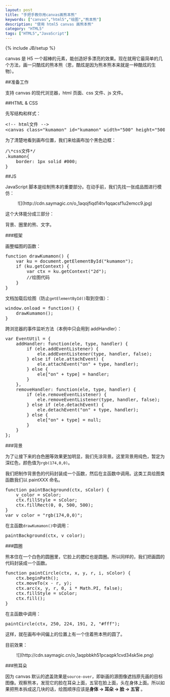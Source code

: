 ```yaml
---
layout: post
title: "手把手教你用canvas画熊本熊"
keywords: ["canvas","html5","绘图","熊本熊"]
description: "使用 html5 canvas 画熊本熊"
category: "HTML5"
tags: ["HTML5","JavaScript"]
---
```

{% include JB/setup %}

canvas 是 H5 一个超棒的元素，能创造好多漂亮的效果。现在就用它最简单的几个方法，画一只酷炫的熊本熊（恩，酷炫是因为熊本熊本来就是一种酷炫的生物）。

##准备工作

支持 canvas 的现代浏览器，html 页面、css 文件、js 文件。

##HTML & CSS

先写结构和样式：

<pre>
&lt;!-- html文件 -->
&lt;canvas class="kumamon" id="kumamon" width="500" height="500">kumamon</canvas>
</pre>

为了清楚地看到画布位置，我们来给画布加个黑色边框：
<pre>
/\*css文件*/
.kumamon{
    border: 1px solid #000;
}
</pre>

##JS

JavaScript 脚本是绘制熊本的重要部分。在动手前，我们先找一张成品图进行模仿：

<center class="smPic">![](http://cdn.saymagic.cn/o_1aqojfiqd14tv1qqacsf1u2emcc9.jpg)</center>

这个大体能分成三部分：

背景、圈里的熊、文字。

###框架

画整幅图的函数：

<pre>
function drawKumamon() {
    var ku = document.getElementById("kumamon");
    if (ku.getContext) {
        var ctx = ku.getContext("2d");
        //绘图代码
    }
}
</pre>

文档加载后绘图（防止`getElementById()`取到空值）：

<pre>
window.onload = function() {
    drawKumamon();
}
</pre>

跨浏览器的事件监听方法（本例中只会用到 addHandler）：

<pre>
var EventUtil = {
    addHandler: function(ele, type, handler) {
        if (ele.addEventListener) {
            ele.addEventListener(type, handler, false);
        } else if (ele.attachEvent) {
            ele.attachEvent("on" + type, handler);
        } else {
            ele["on" + type] = handler;
        }
    },
    removeHandler: function(ele, type, handler) {
        if (ele.removeEventListener) {
            ele.removeEventListener(type, handler, false);
        } else if (ele.detachEvent) {
            ele.detachEvent("on" + type, handler);
        } else {
            ele["on" + type] = null;
        }
    }
};
</pre>

###背景

为了让接下来的白色圈等效果更加明显，我们先涂背景。这里背景用纯色，暂定为深红色，颜色值为`rgb(174,0,0)`。

我们把制作背景色的代码封装成一个函数，然后在主函数中调用。这类工具绘图类函数我们以 paintXXX 命名。

<pre>
function paintBackground(ctx, sColor) {
    v_color = sColor;
    ctx.fillStyle = sColor;
    ctx.fillRect(0, 0, 500, 500);
}
var v_color = "rgb(174,0,0)";
</pre>

在主函数`drawKumamon()`中调用：

<pre>
paintBackground(ctx, v_color);
</pre>

###圆圈

熊本住在一个白色的圆圈里，它脸上的腮红也是圆圈。所以同样的，我们把画圆的代码封装成一个函数。

<pre>
function paintCircle(ctx, x, y, r, i, sColor) {
    ctx.beginPath();
    ctx.moveTo(x - r, y);
    ctx.arc(x, y, r, 0, i * Math.PI, false);
    ctx.fillStyle = sColor;
    ctx.fill();
}
</pre>

在主函数中调用：

<pre>
paintCircle(ctx, 250, 224, 191, 2, "#fff");
</pre>

这样，就在画布中间偏上的位置上有一个住着熊本熊的圆了。

目前效果：

<center>![](http://cdn.saymagic.cn/o_1aqpbbkh51pcaqpk1cvd34sk5ie.png)</center>

###熊耳朵

因为 canvas 默认的遮盖效果是`source-over`，即新画的源图像遮挡原先画的目标图像。观察熊本，发现它的脸在耳朵上面，五官在脸上面，头在身体上面。所以如果把熊本拆成这几块的话，绘图顺序应该是**身体 → 耳朵 → 脸 → 五官** 。 